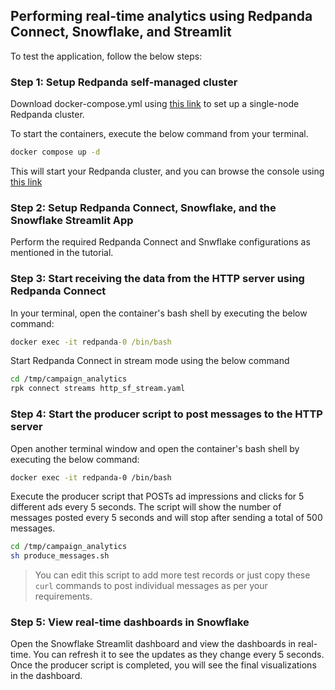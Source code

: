 ## Performing real-time analytics using Redpanda Connect, Snowflake, and Streamlit

To test the application, follow the below steps:

### Step 1: Setup Redpanda self-managed cluster
Download docker-compose.yml using [this link](https://docs.redpanda.com/current/get-started/_attachments/single-broker/docker-compose.yml) to set up a single-node Redpanda cluster. 

To start the containers, execute the below command from your terminal.
```bash
docker compose up -d
```

This will start your Redpanda cluster, and you can browse the console using [this link](localhost:8080/overview)


### Step 2: Setup Redpanda Connect, Snowflake, and the Snowflake Streamlit App
Perform the required Redpanda Connect and Snwflake configurations as mentioned in the tutorial.

### Step 3: Start receiving the data from the HTTP server using Redpanda Connect
In your terminal, open the container's bash shell by executing the below command:
```bat
docker exec -it redpanda-0 /bin/bash
```

Start Redpanda Connect in stream mode using the below command
```bash
cd /tmp/campaign_analytics
rpk connect streams http_sf_stream.yaml
```

### Step 4: Start the producer script to post messages to the HTTP server
Open another terminal window and open the container's bash shell by executing the below command: 

```bash
docker exec -it redpanda-0 /bin/bash
```

Execute the producer script that POSTs ad impressions and clicks for 5 different ads every 5 seconds. 
The script will show the number of messages posted every 5 seconds and will stop after sending a total of 500 messages.
```bash
cd /tmp/campaign_analytics
sh produce_messages.sh
```
>You can edit this script to add more test records or just copy these `curl` commands to post individual messages as per your requirements.

### Step 5: View real-time dashboards in Snowflake
Open the Snowflake Streamlit dashboard and view the dashboards in real-time. You can refresh it to see the updates as they change every 5 seconds.
Once the producer script is completed, you will see the final visualizations in the dashboard.

